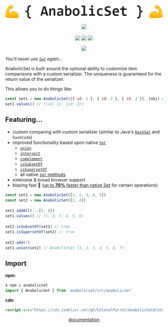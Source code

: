 <p align="center">
    <img src="docs/images/logo.png">
</p>

<p align="center">
    <a href="https://GitHub.com/ColonelParrot/anabolicset/stargazers/"><img src="https://img.shields.io/github/stars/ColonelParrot/anabolicset.svg?style=social&label=Star"></a>
    <br />
    <br />
    <a href="https://github.com/ColonelParrot/anabolicset/blob/master/LICENSE"><img src="https://img.shields.io/github/license/ColonelParrot/anabolicset.svg"></a>
    <a href="https://GitHub.com/ColonelParrot/anabolicset/releases/"><img src="https://img.shields.io/github/release/ColonelParrot/anabolicset.svg"></a>
    <a href="https://npmjs.com/package/anabolicset"><img src="https://badgen.net/npm/v/anabolicset"></a>
</p>

<p align="center">
  <a href="https://nodei.co/npm/anabolicset/"><img src="https://nodei.co/npm/anabolicset.png"></a>
</p>

<i align="center">You'll never use [`Set`](https://developer.mozilla.org/en-US/docs/Web/JavaScript/Reference/Global_Objects/Set) again...</i>

AnabolicSet is built around the optional ability to customize item comparisons with a custom serializer. The uniqueness is guaranteed for the return value of the serializer.

This allows you to do things like:

```javascript
const set1 = new AnabolicSet([{ id: 1 }, { id: 2 }, { id: 2 }], (obj) => obj.id) // <-- serializer
set1.values() // [{id: 1}, {id: 2}]
```

## Featuring...

- custom comparing with custom serializer (similar to Java's [`HashSet`](https://docs.oracle.com/javase/7/docs/api/java/util/HashSet.html) and `hashCode`)
- improved functionality based upon native [`Set`](https://developer.mozilla.org/en-US/docs/Web/JavaScript/Reference/Global_Objects/Set)
  - [`union`](https://github.com/ColonelParrot/AnabolicSet/wiki#--unionset)
  - [`intersect`](https://github.com/ColonelParrot/AnabolicSet/wiki#--intersectset)
  - [`complement`](https://github.com/ColonelParrot/AnabolicSet/wiki#--complementset)
  - [`isSubsetOf`](https://github.com/ColonelParrot/AnabolicSet/wiki#--issubsetofset)
  - [`isSupersetOf`](https://github.com/ColonelParrot/AnabolicSet/wiki#--issupersetofset)
  - all native [`Set` methods](https://developer.mozilla.org/en-US/docs/Web/JavaScript/Reference/Global_Objects/Set#instance_methods)
- extensive & broad browser support
- blazing fast 💨 ([up to **70%** faster than native Set](https://jsbench.me/zrlebmbyq1/1) for certain operations)

```javascript
const set1 = new AnabolicSet([1, 2, 3, 4, 5])
const set2 = new AnabolicSet([2, 4])

set1.addAll(...[5, 6])
set1.values() // [1, 2, 3, 4, 5, 6]

set2.isSubsetOf(set1) // true
set1.isSupersetOf(set2) // true

set2.add(7)
set1.union(set2) // AnabolicSet [1, 2, 3, 4, 5, 6, 7]
```

## Import

**npm**:
```javascript
$ npm i anabolicset
import { AnabolicSet } from 'anabolicset/src/anabolicset'
```

**cdn**:
```html
<script src="https://cdn.jsdelivr.net/gh/ColonelParrot/AnabolicSet@latest/src/anabolicset.min.js"></script>
```

<p align="center">
  <a href="https://github.com/ColonelParrot/AnabolicSet/wiki">documentation</a>
</p>